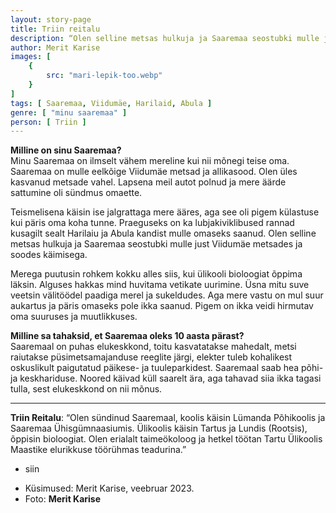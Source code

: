 ```yaml
---
layout: story-page
title: Triin reitalu
description: “Olen selline metsas hulkuja ja Saaremaa seostubki mulle just Viidumäe metsadega.”
author: Merit Karise
images: [
    {
        src: "mari-lepik-too.webp"
    }
]
tags: [ Saaremaa, Viidumäe, Harilaid, Abula ]
genre: [ "minu saaremaa" ]
person: [ Triin ]
---
```


<!-- # {{$doc.title}} -->

**Milline on sinu Saaremaa?** \
Minu Saaremaa on ilmselt vähem mereline kui nii mõnegi teise oma. Saaremaa on mulle eelkõige Viidumäe metsad ja allikasood. Olen üles kasvanud metsade vahel. Lapsena meil autot polnud ja mere äärde sattumine oli sündmus omaette.


Teismelisena käisin ise jalgrattaga mere ääres, aga see oli pigem külastuse kui päris oma koha tunne. Praeguseks on ka lubjakiviklibused rannad kusagilt sealt Harilaiu ja Abula kandist mulle omaseks saanud. Olen selline metsas hulkuja ja Saaremaa seostubki mulle just Viidumäe metsades ja soodes käimisega.

Merega puutusin rohkem kokku alles siis, kui ülikooli bioloogiat õppima läksin. Alguses hakkas mind huvitama vetikate uurimine. Üsna mitu suve veetsin välitöödel paadiga merel ja sukeldudes. Aga mere vastu on mul suur aukartus ja päris omaseks pole ikka saanud. Pigem on ikka veidi hirmutav oma suuruses ja muutlikkuses.

**Milline sa tahaksid, et Saaremaa oleks 10 aasta pärast?** \
Saaremaal on puhas elukeskkond, toitu kasvatatakse mahedalt, metsi raiutakse püsimetsamajanduse reeglite järgi, elekter tuleb kohalikest oskuslikult paigutatud päikese- ja tuuleparkidest. Saaremaal saab hea põhi- ja keskhariduse. Noored käivad küll saarelt ära, aga tahavad siia ikka tagasi tulla, sest elukeskkond on nii mõnus. 


* * *

**Triin Reitalu**: “Olen sündinud Saaremaal, koolis käisin Lümanda Põhikoolis ja Saaremaa Ühisgümnaasiumis. Ülikoolis käisin Tartus ja Lundis (Rootsis), õppisin bioloogiat. Olen erialalt taimeökoloog ja hetkel töötan Tartu Ülikoolis Maastike elurikkuse töörühmas teadurina.” 

<story-author :author="author"></story-author>

<details-wrapper summary="Mis mõtted tekkisid?">

- siin

</details-wrapper>

<details-wrapper summary="Allikad" class="text-sm" icon="icon-park-outline:document-folder">

- Küsimused: Merit Karise, veebruar 2023.
- Foto: **Merit Karise**

</details-wrapper>
